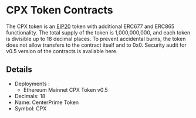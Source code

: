# CPX Token Contracts
The CPX token is an [EIP20](https://github.com/ethereum/EIPs/blob/master/EIPS/eip-20-token-standard.md) token with additional ERC677 and ERC865 functionality.
The total supply of the token is 1,000,000,000, and each token is divisible up to 18 decimal places.
To prevent accidental burns, the token does not allow transfers to the contract itself and to 0x0.
Security audit for v0.5 version of the contracts is available here.

## Details
- Deployments :
  - Ethereum Mainnet CPX Token v0.5
- Decimals: 18
- Name: CenterPrime Token
- Symbol: CPX
